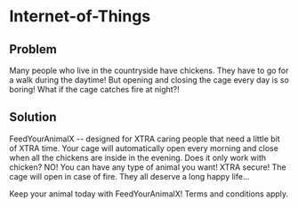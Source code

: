 # Internet-of-Things
<h2>Problem</h2>

Many people who live in the countryside have chickens. 
They have to go for a walk during the daytime! But opening and closing the cage every day is so boring! 
What if the cage catches fire at night?!

<h2>Solution</h2>

FeedYourAnimalX -- designed for XTRA caring people that need a little bit of XTRA time.
Your cage will automatically open every morning and close when all the chickens are inside in the evening.
Does it only work with chicken? NO! You can have any type of animal you want!
XTRA secure! The cage will open in case of fire. They all deserve a long happy life...

Keep your animal today with FeedYourAnimalX!
Terms and conditions apply.
